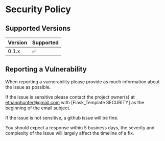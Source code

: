 # Security Policy

## Supported Versions

| Version | Supported          |
| ------- | ------------------ |
| 0.1.x   | :white_check_mark: |

## Reporting a Vulnerability

When reporting a vurnerability please provide as much information about the issue as possible.

If the issue is sensitive please contact the project owner(s) at ethanphunter@gmail.com with [Flask_Template SECURITY] as the beginning of the email subject.

If the issue is not sensitive, a github issue will be fine.

You should expect a response within 5 business days, the severity and complexity of the issue will largely affect the timeline of a fix.
